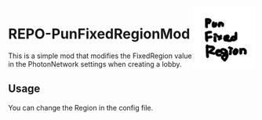 <img src="Assets/icon.png" align="right" width="128" height="128" />

# REPO-PunFixedRegionMod
This is a simple mod that modifies the FixedRegion value in the PhotonNetwork settings when creating a lobby.

## Usage
You can change the Region in the config file.